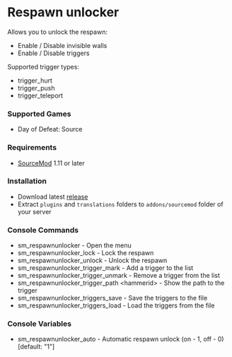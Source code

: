 # Respawn unlocker

Allows you to unlock the respawn:

* Enable / Disable invisible walls
* Enable / Disable triggers

Supported trigger types:

* trigger_hurt
* trigger_push
* trigger_teleport

### Supported Games

* Day of Defeat: Source

### Requirements

* [SourceMod](https://www.sourcemod.net) 1.11 or later

### Installation

* Download latest [release](https://github.com/dronelektron/respawn-unlocker/releases)
* Extract `plugins` and `translations` folders to `addons/sourcemod` folder of your server

### Console Commands

* sm_respawnunlocker - Open the menu
* sm_respawnunlocker_lock - Lock the respawn
* sm_respawnunlocker_unlock - Unlock the respawn
* sm_respawnunlocker_trigger_mark - Add a trigger to the list
* sm_respawnunlocker_trigger_unmark - Remove a trigger from the list
* sm_respawnunlocker_trigger_path &lt;hammerid&gt; - Show the path to the trigger
* sm_respawnunlocker_triggers_save - Save the triggers to the file
* sm_respawnunlocker_triggers_load - Load the triggers from the file

### Console Variables

* sm_respawnunlocker_auto - Automatic respawn unlock (on - 1, off - 0) [default: "1"]
